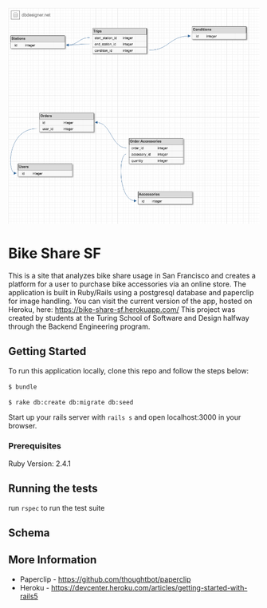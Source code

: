 ![list](schema.png)
# Bike Share SF

This is a site that analyzes bike share usage in San Francisco and creates a platform for a user to purchase bike accessories via an online store. The application is built in Ruby/Rails using a postgresql database and paperclip for image handling. You can visit the current version of the app, hosted on Heroku, here: https://bike-share-sf.herokuapp.com/ This project was created by students at the Turing School of Software and Design halfway through the Backend Engineering program.

## Getting Started

To run this application locally, clone this repo and follow the steps below:

`$ bundle`

`$ rake db:create db:migrate db:seed`

Start up your rails server with `rails s`
and open localhost:3000 in your browser.

### Prerequisites

Ruby Version: 2.4.1


## Running the tests

run `rspec` to run the test suite

## Schema


## More Information

* Paperclip - https://github.com/thoughtbot/paperclip
* Heroku - https://devcenter.heroku.com/articles/getting-started-with-rails5
